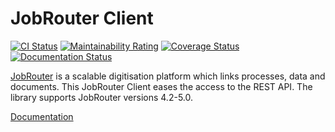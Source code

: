 # JobRouter Client

[![CI Status](https://github.com/brotkrueml/jobrouter-client/workflows/CI/badge.svg?branch=master)](https://github.com/brotkrueml/jobrouter-client/actions?query=workflow%3ACI)
[![Maintainability Rating](https://sonarcloud.io/api/project_badges/measure?project=jobrouter-client&metric=sqale_rating)](https://sonarcloud.io/dashboard?id=jobrouter-client)
[![Coverage Status](https://coveralls.io/repos/github/brotkrueml/jobrouter-client/badge.svg?branch=master)](https://coveralls.io/github/brotkrueml/jobrouter-client?branch=master)
[![Documentation Status](https://readthedocs.org/projects/jobrouter-client/badge/?version=latest)](https://jobrouter-client.readthedocs.io/en/latest/?badge=latest)

[JobRouter](https://www.jobrouter.com/) is a scalable digitisation
platform which links processes, data and documents. This JobRouter
Client eases the access to the REST API. The library supports JobRouter
versions 4.2-5.0.

[Documentation](https://jobrouter-client.readthedocs.io/)
